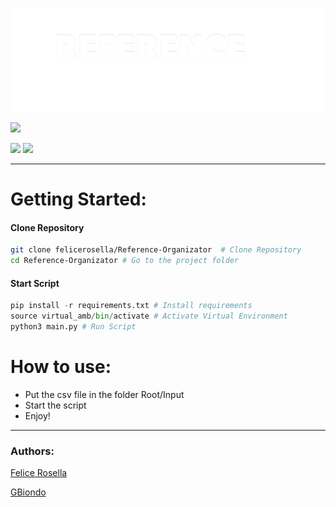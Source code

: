 ![Logo](assets/logo.png)

![](https://img.shields.io/github/license/felicerosella/Reference-Organizator?style=for-the-badge)

![](https://img.shields.io/github/issues/felicerosella/Reference-Organizator?style=plastic)
![](https://img.shields.io/github/stars/felicerosella/Reference-Organizator?style=plastic)

------------


# Getting Started:

#### Clone **Repository**

```bash
git clone felicerosella/Reference-Organizator  # Clone Repository
cd Reference-Organizator # Go to the project folder
```


#### Start Script

```python
pip install -r requirements.txt # Install requirements
source virtual_amb/bin/activate # Activate Virtual Environment
python3 main.py # Run Script
```


# How to use:
- Put the csv file in the folder Root/Input
- Start the script
- Enjoy!
  

------------
### Authors:
[Felice Rosella](https://github.com/felicerosella "Felice Rosella")

[GBiondo](https://github.com/GBiondo1310 "GBiondo")




